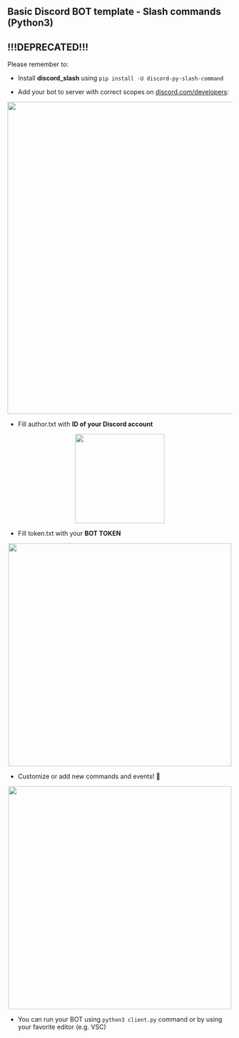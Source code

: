 ## Basic Discord BOT template - Slash commands (Python3)
## !!!DEPRECATED!!!

Please remember to:

- Install **discord_slash** using `pip install -U discord-py-slash-command`

- Add your bot to server with correct scopes on [discord.com/developers](https://discord.com/developers/applications):
<p align="center">
  <img src="https://cdn.discordapp.com/attachments/704387250351243425/815685507257335838/8a88820e3359af00dd01d054f2f15194.png" width=700 /></br>
</p>

- Fill author.txt with **ID of your Discord account**
<p align="center">
  <img src="https://cdn.discordapp.com/attachments/704387250351243425/798207122882035752/unknown.png" width=200 /></br>
</p>

- Fill token.txt with your **BOT TOKEN**
<p align="center">
  <img src="https://cdn.discordapp.com/attachments/704387250351243425/798206551856382002/unknown.png" width=500 /></br>
</p>

- Customize or add new commands and events! 🎉
<p align="center">
  <img src="https://cdn.discordapp.com/attachments/704387250351243425/815686978045214720/unknown.png" width=500 /></br>
</p>

- You can run your BOT using `python3 client.py` command or by using your favorite editor (e.g. VSC)

